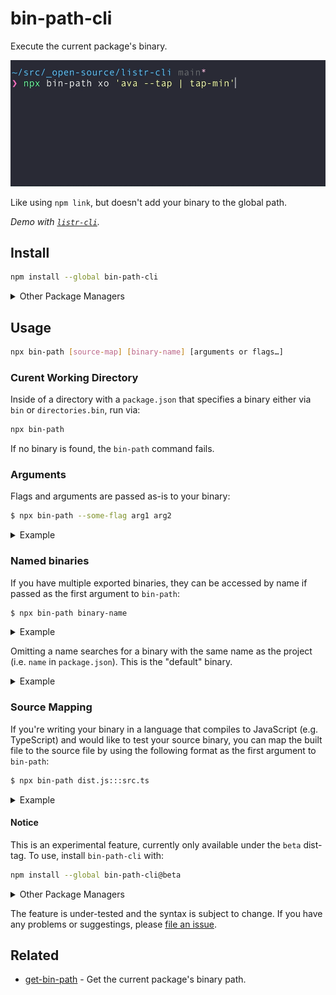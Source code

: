 # bin-path-cli

Execute the current package's binary.

<p align="center"><img src="media/demo.gif"></p>

Like using `npm link`, but doesn't add your binary to the global path.

*Demo with [`listr-cli`](https://github.com/tommy-mitchell/listr-cli).*

## Install

```sh
npm install --global bin-path-cli
```

<details>
<summary>Other Package Managers</summary>

```sh
yarn global add bin-path-cli
```
</details>

## Usage

```sh
npx bin-path [source-map] [binary-name] [arguments or flags…]
```

### Curent Working Directory

Inside of a directory with a `package.json` that specifies a binary either via `bin` or `directories.bin`, run via:

```sh
npx bin-path
```

If no binary is found, the `bin-path` command fails.

### Arguments

Flags and arguments are passed as-is to your binary:

```sh
$ npx bin-path --some-flag arg1 arg2
```

<details>
<summary>Example</summary>

```js
// cli.js
#!/usr/bin/env node
import process from "node:process";

const args = process.argv.slice(2);
console.log(`Arguments: [${args.join(", ")}]`);
```

```sh
$ npx bin-path arg1 arg2
#=> "Arguments: [arg1, arg2]"
```
</details>

### Named binaries

If you have multiple exported binaries, they can be accessed by name if passed as the first argument to `bin-path`:

```sh
$ npx bin-path binary-name
```

<details>
<summary>Example</summary>

```jsonc
// package.json
"bin": {
	"foo": "./foo.js",
	"bar": "./bar.js"
}
```

```sh
# `foo` binary
$ npx bin-path foo --foo-flag

# `bar` binary
$ npx bin-path bar --bar-flag
```
</details>

Omitting a name searches for a binary with the same name as the project (i.e. `name` in `package.json`). This is the "default" binary.

<details>
<summary>Example</summary>

```jsonc
// package.json
"name": "foo",
"bin": {
	"foo": "./foo.js",
	"bar": "./bar.js"
}
```

```sh
# `foo` binary
$ npx bin-path --foo-flag
```
</details>

### Source Mapping

If you're writing your binary in a language that compiles to JavaScript (e.g. TypeScript) and would like to test your source binary, you can map the built file to the source file by using the following format as the first argument to `bin-path`:

```sh
$ npx bin-path dist.js:::src.ts
```

<details>
<summary>Example</summary>

```
\__ dist/
    \__ cli.js
\__ src/
    \__ cli.ts
\__ package.json
```

</details>

#### Notice

This is an experimental feature, currently only available under the `beta` dist-tag. To use, install `bin-path-cli` with:

```sh
npm install --global bin-path-cli@beta
```

<details>
<summary>Other Package Managers</summary>

```sh
yarn global add bin-path-cli@beta
```
</details>

The feature is under-tested and the syntax is subject to change. If you have any problems or suggestings, please [file an issue](https://github.com/tommy-mitchell/bin-path-cli/issues/new).

## Related

- [get-bin-path](https://github.com/ehmicky/get-bin-path) - Get the current package's binary path.
